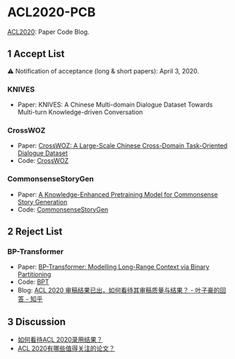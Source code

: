 # ACL2020-PCB

[ACL2020](https://acl2020.org/): Paper Code Blog.

## 1 Accept List

⚠️ Notification of acceptance (long & short papers): April 3, 2020.

### KNIVES

- Paper: KNIVES: A Chinese Multi-domain Dialogue Dataset Towards Multi-turn Knowledge-driven Conversation

### CrossWOZ

- Paper: [CrossWOZ: A Large-Scale Chinese Cross-Domain Task-Oriented Dialogue Dataset](https://arxiv.org/abs/2002.11893)
- Code: [CrossWOZ](https://github.com/thu-coai/CrossWOZ)

### CommonsenseStoryGen

- Paper: [A Knowledge-Enhanced Pretraining Model for Commonsense Story Generation](https://arxiv.org/abs/2001.05139)
- Code: [CommonsenseStoryGen](https://github.com/JianGuanTHU/CommonsenseStoryGen)

## 2 Reject List

### BP-Transformer

- Paper: [BP-Transformer: Modelling Long-Range Context via Binary Partitioning](https://arxiv.org/abs/1911.04070)
- Code: [BPT](https://github.com/yzh119/BPT)
- Blog: [ACL 2020 审稿结果已出，如何看待其审稿质量与结果？ - 叶子豪的回答 - 知乎](https://www.zhihu.com/question/371534652/answer/1016231768)

## 3 Discussion

- [如何看待ACL 2020录用结果？](https://www.zhihu.com/question/384287944)
- [ACL 2020有哪些值得关注的论文？](https://www.zhihu.com/question/385259014)

